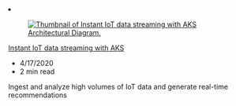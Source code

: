 <!-- This file is automatically generated by build/architectures/build_index.py. Any updates will be lost. -->

<!-- markdownlint-disable MD033 -->

<li class="grid-item item-column" data-categories="Containers Internet of Things Analytics ">
<article class="card">
    <div class="card-header has-margin-bottom-none" aria-hidden="true">
        <figure class="image diagram has-height-175 has-overflow-hidden level">
            <a href="/azure/architecture/solution-ideas/articles/aks-iot-data-streaming"><img src="/azure/architecture/browse/thumbs/aks-iot-data-streaming.png" class="diagram" alt="Thumbnail of Instant IoT data streaming with AKS Architectural Diagram." data-linktype="relative-path"></a>
        </figure>
    </div>
    <div class="card-content">
        <a class="card-content-title has-margin-top-none" href="/azure/architecture/solution-ideas/articles/aks-iot-data-streaming">
            <p>Instant IoT data streaming with AKS</p>
        </a>
        <ul class="card-content-metadata">
            <li>4/17/2020</li>
            <li>2 min read</li>
        </ul>
        <p class="card-content-description">Ingest and analyze high volumes of IoT data and generate real-time recommendations</p>
        <div class="bottom-to-top-fade is-hidden-mobile"></div>
    </div>
</article>
</li>
